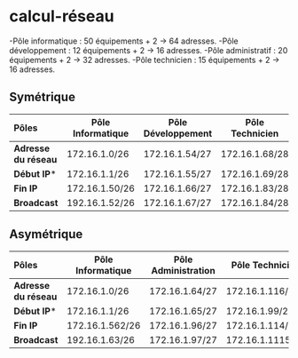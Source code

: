 # calcul-réseau

-Pôle informatique : 50 équipements + 2 → 64 adresses.
-Pôle développement : 12 équipements + 2 → 16 adresses. 
-Pôle administratif : 20 équipements + 2 → 32 adresses.
-Pôle technicien : 15 équipements + 2 → 16 adresses.

## Symétrique
|  Pôles  | Pôle Informatique        |  Pôle Développement |  Pôle Technicien   |  Pôle Administration  |
|:---------------|---------------|---------------|-------------|------------:|
**Adresse du réseau**  | 172.16.1.0/26  |  172.16.1.54/27  |  172.16.1.68/28  |  172.16.1.85/28  |
**Début IP***  | 172.16.1.1/26  | 172.16.1.55/27  |  172.16.1.69/28  |  172.16.1.86/28  |  
**Fin IP** | 172.16.1.50/26  |  172.16.1.66/27  |  172.16.1.83/28  |  172.16.1.105/28  |
**Broadcast**  | 192.16.1.52/26  |  172.16.1.67/27  |  172.16.1.84/28  |  172.16.1.106/28  |


## Asymétrique
|  Pôles | Pôle Informatique        |  Pôle Administration |  Pôle Technicien   |  Pôle Développement  |
|:---------------|---------------|---------------|-------------|------------:|
**Adresse du réseau**  | 172.16.1.0/26  |  172.16.1.64/27  |  172.16.1.116/28  |  172.16.1.103/28  |
**Début IP***  | 172.16.1.1/26  | 172.16.1.65/27  |  172.16.1.99/28  |  172.16.1.117/28  |
**Fin IP** | 172.16.1.562/26  |  172.16.1.96/27  |  172.16.1.114/28  |  172.16.1.132/28  |
**Broadcast**  | 192.16.1.63/26  |  172.16.1.97/27  |  172.16.1.1115/28  |  172.16.1.133/28  |
